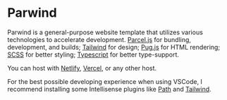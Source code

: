 # Parwind

Parwind is a general-purpose website template that utilizes various technologies to accelerate development. [Parcel.js](https://parceljs.org/) for bundling, development, and builds; [Tailwind](https://tailwindcss.com/) for design; [Pug.js](https://pugjs.org/) for HTML rendering; [SCSS](https://sass-lang.com/) for better styling; [Typescript](https://www.typescriptlang.org/) for better type-support.

You can host with [Netlify](https://www.netlify.com/), [Vercel](https://vercel.com/), or any other host.

For the best possible developing experience when using VSCode, I recommend installing some Intellisense plugins like [Path](https://marketplace.visualstudio.com/items?itemName=christian-kohler.path-intellisense) and [Tailwind](https://marketplace.visualstudio.com/items?itemName=bradlc.vscode-tailwindcss).
